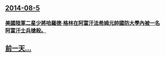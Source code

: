 ## [2014-08-5](/zh/news/2014/08/5/index.md)

### [美國陸軍二星少將哈羅德·格林在阿富汗法希姆元帥國防大學內被一名阿富汗士兵槍殺。 ](/zh/news/2014/08/5/美國陸軍二星少將哈羅德-格林在阿富汗法希姆元帥國防大學內被一名阿富汗士兵槍殺.md)
## [前一天...](/zh/news/2014/08/3/index.md)

